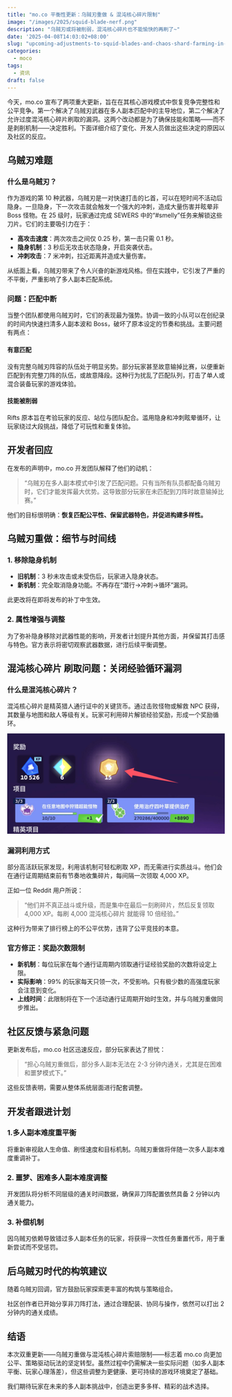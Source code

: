 ```yaml
---
title: "mo.co 平衡性更新：乌贼刃重做 & 混沌核心碎片限制"
image: "/images/2025/squid-blade-nerf.png"
description: "乌贼刃或将被削弱，混沌核心碎片也不能愉快的再刷了~"
date: '2025-04-08T14:03:02+08:00'
slug: "upcoming-adjustments-to-squid-blades-and-chaos-shard-farming-in-mo-co"
categories:
  - moco
tags:
  - 资讯
draft: false
---
```



今天，mo.co 宣布了两项重大更新，旨在在其核心游戏模式中恢复竞争完整性和公平竞争。第一个解决了乌贼刃武器在多人副本匹配中的主导地位，第二个解决了允许过度混沌核心碎片刷取的漏洞。这两个改动都是为了确保技能和策略——而不是剥削机制——决定胜利。下面详细介绍了变化、开发人员做出这些决定的原因以及社区的反应。


## 乌贼刃难题

### 什么是乌贼刃？

作为游戏的第 10 种武器，乌贼刃是一对快速打击的匕首，可以在短时间不活动后隐身。一旦隐身，下一次攻击就会触发一个强大的冲刺，造成大量伤害并眩晕非 Boss 怪物。在 25 级时，玩家通过完成 SEWERS 中的“#smelly”任务来解锁这些刀片。它们的主要吸引力在于：

- **高攻击速度**：两次攻击之间仅 0.25 秒，第一击只需 0.1 秒。
- **隐身机制**：3 秒后无攻击状态隐身，开启突袭伏击。
- **冲刺攻击**：7 米冲刺，拉近距离并造成大量伤害。

从纸面上看，乌贼刃带来了令人兴奋的新游戏风格。但在实践中，它引发了严重的不平衡，严重影响了多人副本匹配系统。



### 问题：匹配中断

当整个团队都使用乌贼刃时，它们的表现最为强势。协调一致的小队可以在创纪录的时间内快速扫清多人副本波和 Boss，破坏了原本设定的节奏和挑战。主要问题有两点：

#### 有意匹配

没有完整乌贼刃阵容的队伍处于明显劣势。部分玩家甚至故意输掉比赛，以便重新匹配到有完整刀阵的队伍，或故意降段。这种行为扰乱了匹配队列，打击了单人或混合装备玩家的游戏体验。

#### 技能被削弱

Rifts 原本旨在考验玩家的反应、站位与团队配合。滥用隐身和冲刺眩晕循环，让玩家绕过大段挑战，降低了可玩性和重复体验。



## 开发者回应

在发布的声明中，mo.co 开发团队解释了他们的动机：

> “乌贼刃在多人副本模式中引发了匹配问题。只有当所有队员都配备乌贼刃时，它们才能发挥最大优势。这导致部分玩家在未匹配到刀阵时故意输掉比赛。”

他们的目标很明确：**恢复匹配公平性、保留武器特色，并促进构建多样性。**



## 乌贼刃重做：细节与时间线

### 1. 移除隐身机制

- **旧机制**：3 秒未攻击或未受伤后，玩家进入隐身状态。
- **新机制**：完全取消隐身功能。不再存在“潜行→冲刺→循环”漏洞。

此更改将在即将发布的补丁中生效。

### 2. 属性增强与调整

为了弥补隐身移除对武器性能的影响，开发者计划提升其他方面，并保留其打击感与特色。官方表示将密切观察武器数据，进行后续平衡调整。



## 混沌核心碎片 刷取问题：关闭经验循环漏洞

### 什么是混沌核心碎片？

混沌核心碎片是精英猎人通行证中的关键货币。通过击败怪物或解救 NPC 获得，其数量与地图和敌人等级有关。玩家可利用碎片解锁经验奖励，形成一个奖励循环。

![](QQ20250408-140904.png)

### 漏洞利用方式

部分高活跃玩家发现，利用该机制可轻松刷取 XP，而无需进行实质战斗。他们会在通行证周期结束前有节奏地收集碎片，每间隔一次领取 4,000 XP。

正如一位 Reddit 用户所说：

> “他们并不真正战斗或升级，而是集中在最后一刻刷碎片，然后反复领取 4,000 XP。每刷 4,000 混沌核心碎片 就能得 10 倍经验。”

这种行为带来了排行榜上的不公平优势，违背了公平竞技的本意。



### 官方修正：奖励次数限制

- **新机制**：每位玩家在每个通行证周期内领取通行证经验奖励的次数将设定上限。
- **实际影响**：99% 的玩家每天只领一次，不受影响。只有极少数的高强度玩家会注意到变化。
- **上线时间**：此限制将在下一个活动通行证周期开始时生效，并与乌贼刃重做同步推出。



## 社区反馈与紧急问题

更新发布后，mo.co 社区迅速反应，部分玩家表达了担忧：

> “担心乌贼刃重做后，部分多人副本无法在 2-3 分钟内通关，尤其是在困难和噩梦模式下。”

这些反馈表明，需要从整体系统层面进行配套调整。



## 开发者跟进计划

### 1.多人副本难度重平衡

将重新审视敌人生命值、刷怪速度和目标机制。乌贼刃重做将伴随一次多人副本难度重调补丁。

### 2. 噩梦、困难多人副本难度调整

开发团队将分析不同层级的通关时间数据，确保非刀阵配置依然具备 2 分钟以内通关能力。

### 3. 补偿机制

因乌贼刃依赖导致错过多人副本任务的玩家，将获得一次性任务重置代币，用于重新尝试而不受惩罚。


## 后乌贼刃时代的构筑建议

随着乌贼刃回调，官方鼓励玩家探索更丰富的构筑与策略组合。

社区创作者已开始分享非刀阵打法，通过合理配装、协同与操作，依然可以打出 2 分钟内的通关成绩。


## 结语

本次双重更新——乌贼刃重做与混沌核心碎片索赔限制——标志着 mo.co 向更加公平、策略驱动玩法的坚定转型。虽然过程中仍需解决一些实际问题（如多人副本平衡、玩家心理落差），但这些调整为更健康、更可持续的游戏环境奠定了基础。

我们期待玩家在未来的多人副本挑战中，创造出更多多样、精彩的战术选择。